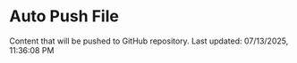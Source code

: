 # Auto Push File

Content that will be pushed to GitHub repository.
Last updated: 07/13/2025, 11:36:08 PM